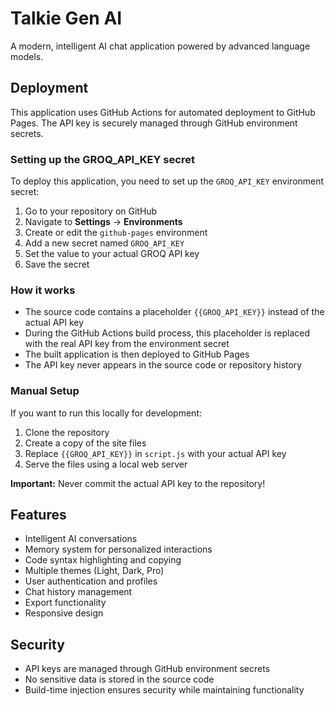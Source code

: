 # Talkie Gen AI

A modern, intelligent AI chat application powered by advanced language models.

## Deployment

This application uses GitHub Actions for automated deployment to GitHub Pages. The API key is securely managed through GitHub environment secrets.

### Setting up the GROQ_API_KEY secret

To deploy this application, you need to set up the `GROQ_API_KEY` environment secret:

1. Go to your repository on GitHub
2. Navigate to **Settings** → **Environments**
3. Create or edit the `github-pages` environment
4. Add a new secret named `GROQ_API_KEY`
5. Set the value to your actual GROQ API key
6. Save the secret

### How it works

- The source code contains a placeholder `{{GROQ_API_KEY}}` instead of the actual API key
- During the GitHub Actions build process, this placeholder is replaced with the real API key from the environment secret
- The built application is then deployed to GitHub Pages
- The API key never appears in the source code or repository history

### Manual Setup

If you want to run this locally for development:

1. Clone the repository
2. Create a copy of the site files
3. Replace `{{GROQ_API_KEY}}` in `script.js` with your actual API key
4. Serve the files using a local web server

**Important:** Never commit the actual API key to the repository!

## Features

- Intelligent AI conversations
- Memory system for personalized interactions
- Code syntax highlighting and copying
- Multiple themes (Light, Dark, Pro)
- User authentication and profiles
- Chat history management
- Export functionality
- Responsive design

## Security

- API keys are managed through GitHub environment secrets
- No sensitive data is stored in the source code
- Build-time injection ensures security while maintaining functionality